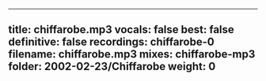 
---
title: chiffarobe.mp3
vocals: false
best: false
definitive: false
recordings: chiffarobe-0
filename: chiffarobe.mp3
mixes: chiffarobe-mp3
folder: 2002-02-23/Chiffarobe
weight: 0
---
